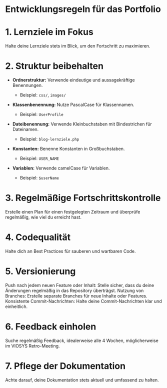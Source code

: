 # Entwicklungsregeln für das Portfolio

# 1. Lernziele im Fokus
Halte deine Lernziele stets im Blick, um den Fortschritt zu maximieren.

# 2. Struktur beibehalten
- **Ordnerstruktur:** Verwende eindeutige und aussagekräftige Benennungen.
  - Beispiel: `css/`, `images/`

- **Klassenbenennung:** Nutze PascalCase für Klassennamen.
  - Beispiel: `UserProfile`

- **Dateibenennung:** Verwende Kleinbuchstaben mit Bindestrichen für Dateinamen.
  - Beispiel: `blog-lernziele.php`

- **Konstanten:** Benenne Konstanten in Großbuchstaben.
  - Beispiel: `USER_NAME`

- **Variablen:** Verwende camelCase für Variablen.
  - Beispiel: `$userName`

# 3. Regelmäßige Fortschrittskontrolle
Erstelle einen Plan für einen festgelegten Zeitraum und überprüfe regelmäßig, wie viel du erreicht hast.

# 4. Codequalität
Halte dich an Best Practices für sauberen und wartbaren Code.

# 5. Versionierung
Push nach jedem neuen Feature oder Inhalt: Stelle sicher, dass du deine Änderungen regelmäßig in das Repository überträgst.
Nutzung von Branches: Erstelle separate Branches für neue Inhalte oder Features.
Konsistente Commit-Nachrichten: Halte deine Commit-Nachrichten klar und einheitlich.

# 6. Feedback einholen
Suche regelmäßig Feedback, idealerweise alle 4 Wochen, möglicherweise im VIOSYS Retro-Meeting.

# 7. Pflege der Dokumentation
Achte darauf, deine Dokumentation stets aktuell und umfassend zu halten.